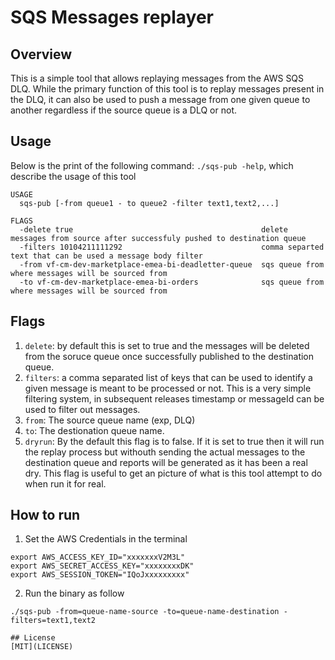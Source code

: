 # SQS Messages replayer 

## Overview

This is a simple tool that allows replaying messages from the AWS SQS DLQ. While the primary function of this tool is to replay messages present in the DLQ, it can also be used to push a message from one given queue to another regardless if the source queue is a DLQ or not.

## Usage

Below is the print of the following command: `./sqs-pub -help`, which describe the usage of this tool


```
USAGE
  sqs-pub [-from queue1 - to queue2 -filter text1,text2,...]

FLAGS
  -delete true                                          delete messages from source after successfuly pushed to destination queue
  -filters 10104211111292                               comma separted text that can be used a message body filter
  -from vf-cm-dev-marketplace-emea-bi-deadletter-queue  sqs queue from where messages will be sourced from
  -to vf-cm-dev-marketplace-emea-bi-orders              sqs queue from where messages will be sourced from

```

## Flags
1. `delete`: by default this is set to true and the messages will be deleted from the soruce queue once successfully published to the destination queue.
2. `filters`: a comma separated list of keys that can be used to identify a given message is meant to be processed or not. This is a very simple filtering system, in subsequent releases timestamp or messageId can be used to filter out messages.
3. `from`: The source queue name (exp, DLQ)
4. `to`: The destionation queue name.
5. `dryrun`: By the default this flag is to false. If it is set to true then it will run the replay process but withouth sending the actual messages to the destination queue and reports will be generated as it has been a real dry. This flag is useful to get an picture of what is this tool attempt to do when run it for real.

## How to run

1. Set the AWS Credentials in the terminal 

```
export AWS_ACCESS_KEY_ID="xxxxxxxV2M3L"
export AWS_SECRET_ACCESS_KEY="xxxxxxxxDK"
export AWS_SESSION_TOKEN="IQoJxxxxxxxxx"
```

2. Run the binary as follow
```
./sqs-pub -from=queue-name-source -to=queue-name-destination -filters=text1,text2

## License
[MIT](LICENSE)
